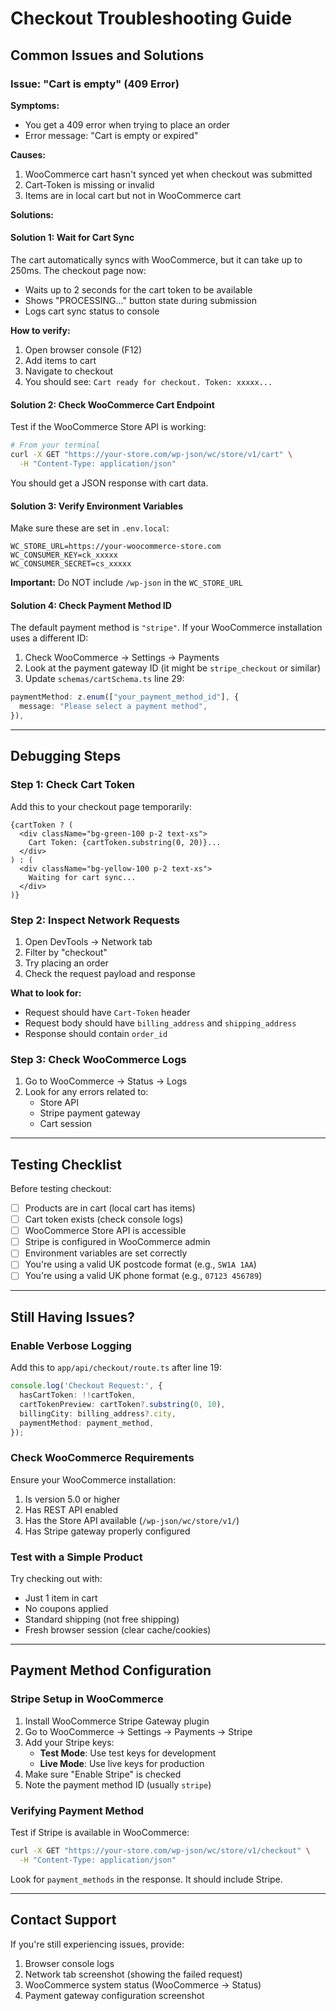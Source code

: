 # Checkout Troubleshooting Guide

## Common Issues and Solutions

### Issue: "Cart is empty" (409 Error)

**Symptoms:**
- You get a 409 error when trying to place an order
- Error message: "Cart is empty or expired"

**Causes:**
1. WooCommerce cart hasn't synced yet when checkout was submitted
2. Cart-Token is missing or invalid
3. Items are in local cart but not in WooCommerce cart

**Solutions:**

#### Solution 1: Wait for Cart Sync
The cart automatically syncs with WooCommerce, but it can take up to 250ms. The checkout page now:
- Waits up to 2 seconds for the cart token to be available
- Shows "PROCESSING..." button state during submission
- Logs cart sync status to console

**How to verify:**
1. Open browser console (F12)
2. Add items to cart
3. Navigate to checkout
4. You should see: `Cart ready for checkout. Token: xxxxx...`

#### Solution 2: Check WooCommerce Cart Endpoint
Test if the WooCommerce Store API is working:

```bash
# From your terminal
curl -X GET "https://your-store.com/wp-json/wc/store/v1/cart" \
  -H "Content-Type: application/json"
```

You should get a JSON response with cart data.

#### Solution 3: Verify Environment Variables
Make sure these are set in `.env.local`:

```env
WC_STORE_URL=https://your-woocommerce-store.com
WC_CONSUMER_KEY=ck_xxxxx
WC_CONSUMER_SECRET=cs_xxxxx
```

**Important:** Do NOT include `/wp-json` in the `WC_STORE_URL`

#### Solution 4: Check Payment Method ID
The default payment method is `"stripe"`. If your WooCommerce installation uses a different ID:

1. Check WooCommerce → Settings → Payments
2. Look at the payment gateway ID (it might be `stripe_checkout` or similar)
3. Update `schemas/cartSchema.ts` line 29:

```typescript
paymentMethod: z.enum(["your_payment_method_id"], {
  message: "Please select a payment method",
}),
```

---

## Debugging Steps

### Step 1: Check Cart Token
Add this to your checkout page temporarily:

```tsx
{cartToken ? (
  <div className="bg-green-100 p-2 text-xs">
    Cart Token: {cartToken.substring(0, 20)}...
  </div>
) : (
  <div className="bg-yellow-100 p-2 text-xs">
    Waiting for cart sync...
  </div>
)}
```

### Step 2: Inspect Network Requests
1. Open DevTools → Network tab
2. Filter by "checkout"
3. Try placing an order
4. Check the request payload and response

**What to look for:**
- Request should have `Cart-Token` header
- Request body should have `billing_address` and `shipping_address`
- Response should contain `order_id`

### Step 3: Check WooCommerce Logs
1. Go to WooCommerce → Status → Logs
2. Look for any errors related to:
   - Store API
   - Stripe payment gateway
   - Cart session

---

## Testing Checklist

Before testing checkout:

- [ ] Products are in cart (local cart has items)
- [ ] Cart token exists (check console logs)
- [ ] WooCommerce Store API is accessible
- [ ] Stripe is configured in WooCommerce admin
- [ ] Environment variables are set correctly
- [ ] You're using a valid UK postcode format (e.g., `SW1A 1AA`)
- [ ] You're using a valid UK phone format (e.g., `07123 456789`)

---

## Still Having Issues?

### Enable Verbose Logging

Add this to `app/api/checkout/route.ts` after line 19:

```typescript
console.log('Checkout Request:', {
  hasCartToken: !!cartToken,
  cartTokenPreview: cartToken?.substring(0, 10),
  billingCity: billing_address?.city,
  paymentMethod: payment_method,
});
```

### Check WooCommerce Requirements

Ensure your WooCommerce installation:
1. Is version 5.0 or higher
2. Has REST API enabled
3. Has the Store API available (`/wp-json/wc/store/v1/`)
4. Has Stripe gateway properly configured

### Test with a Simple Product

Try checking out with:
- Just 1 item in cart
- No coupons applied
- Standard shipping (not free shipping)
- Fresh browser session (clear cache/cookies)

---

## Payment Method Configuration

### Stripe Setup in WooCommerce

1. Install WooCommerce Stripe Gateway plugin
2. Go to WooCommerce → Settings → Payments → Stripe
3. Add your Stripe keys:
   - **Test Mode**: Use test keys for development
   - **Live Mode**: Use live keys for production
4. Make sure "Enable Stripe" is checked
5. Note the payment method ID (usually `stripe`)

### Verifying Payment Method

Test if Stripe is available in WooCommerce:

```bash
curl -X GET "https://your-store.com/wp-json/wc/store/v1/checkout" \
  -H "Content-Type: application/json"
```

Look for `payment_methods` in the response. It should include Stripe.

---

## Contact Support

If you're still experiencing issues, provide:
1. Browser console logs
2. Network tab screenshot (showing the failed request)
3. WooCommerce system status (WooCommerce → Status)
4. Payment gateway configuration screenshot
